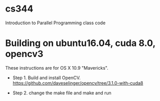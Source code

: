 cs344
=====

Introduction to Parallel Programming class code

# Building on ubuntu16.04, cuda 8.0, opencv3

These instructions are for OS X 10.9 "Mavericks".

* Step 1. Build and install OpenCV. https://github.com/daveselinger/opencv/tree/3.1.0-with-cuda8

* Step 2. change the make file and make and run
```
```

